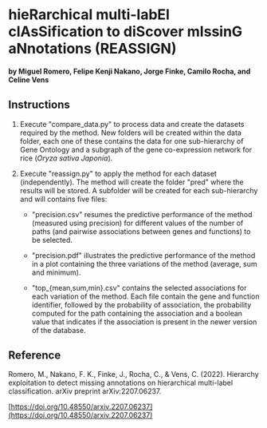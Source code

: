# hieRarchical multi-labEl clAsSification to diScover mIssinG aNnotations (REASSIGN)

#### by Miguel Romero, Felipe Kenji Nakano, Jorge Finke, Camilo Rocha, and Celine Vens

## Instructions

 1. Execute "compare_data.py" to process data and create the datasets required by the method. New folders will be created within the data folder, each one of these contains the data for one sub-hierarchy of Gene Ontology and a subgraph of the gene co-expression network for rice (*Oryza sativa Japonia*).

 2. Execute "reassign.py" to apply the method for each dataset (independently). The method will create the folder "pred" where the results will be stored. A subfolder will be created for each sub-hierarchy and will contains five files:

    - "precision.csv" resumes the predictive performance of the method (measured using precision) for different values of the number of paths (and pairwise associations between genes and functions) to be selected.

    - "precision.pdf" illustrates the predictive performance of the method in a plot containing the three variations of the method (average, sum and minimum).

    - "top_{mean,sum,min}.csv" contains the selected associations for each variation of the method. Each file contain the gene and function identifier, followed by the probability of association, the probability computed for the path containing the association and a boolean value that indicates if the association is present in the newer version of the database.

## Reference

Romero, M., Nakano, F. K., Finke, J., Rocha, C., & Vens, C. (2022). Hierarchy exploitation to detect missing annotations on hierarchical multi-label classification. arXiv preprint arXiv:2207.06237.

[https://doi.org/10.48550/arxiv.2207.06237](https://doi.org/10.48550/arxiv.2207.06237)
